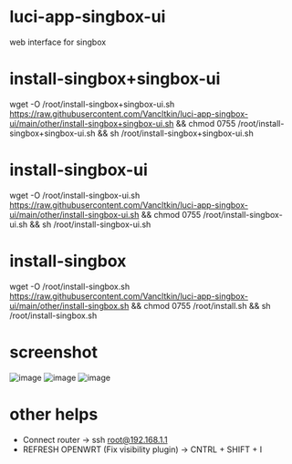 # luci-app-singbox-ui
web interface for singbox

# install-singbox+singbox-ui
wget -O /root/install-singbox+singbox-ui.sh https://raw.githubusercontent.com/Vancltkin/luci-app-singbox-ui/main/other/install-singbox+singbox-ui.sh && chmod 0755 /root/install-singbox+singbox-ui.sh && sh /root/install-singbox+singbox-ui.sh

# install-singbox-ui
wget -O /root/install-singbox-ui.sh https://raw.githubusercontent.com/Vancltkin/luci-app-singbox-ui/main/other/install-singbox-ui.sh && chmod 0755 /root/install-singbox-ui.sh && sh /root/install-singbox-ui.sh

# install-singbox
wget -O /root/install-singbox.sh https://raw.githubusercontent.com/Vancltkin/luci-app-singbox-ui/main/other/install-singbox.sh && chmod 0755 /root/install.sh && sh /root/install-singbox.sh

# screenshot

![image](https://github.com/user-attachments/assets/aae527ac-74c7-4359-8807-62fbe6826df0)
![image](https://github.com/user-attachments/assets/64757656-c961-4daa-9fab-0fed6fb32cc3)
![image](https://github.com/user-attachments/assets/74739f36-c734-4787-afb0-1cc70b07bf7d)

# other helps
 - Connect router -> ssh root@192.168.1.1
 - REFRESH OPENWRT (Fix visibility plugin) -> CNTRL + SHIFT + I
